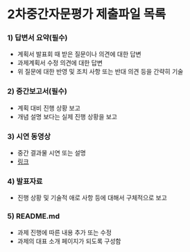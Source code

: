 # 2차중간자문평가 제출파일 목록

### 1) 답변서 요약(필수)
  - 계획서 발표회 때 받은 질문이나 의견에 대한 답변
  - 과제계획서 수정 의견에 대한 답변
  - 위 질문에 대한 반영 및 조치 사항 또는 반대 의견 등을 간략히 기술
    
### 2) 중간보고서(필수)
  - 계획 대비 진행 상황 보고
  - 개념 설명 보다는 실제 진행 상황을 보고

### 3) 시연 동영상
  - 중간 결과물 시연 또는 설명
  - [링크](https://drive.google.com/open?id=1VQR9G-dKxv25pIt2ZWMH1VkcZKkZ5nBO)
   
### 4) 발표자료
  - 진행 상황 및 기술적 애로 사항 등에 대해서 구체적으로 보고
    
### 5) README.md
  - 과제 진행에 따른 내용 추가 또는 수정
  - 과제의 대표 소개 페이지가 되도록 구성함
